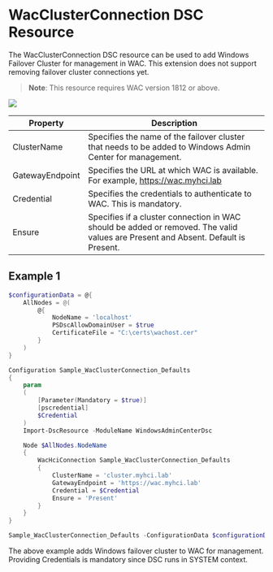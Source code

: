 # WacClusterConnection DSC Resource

The WacClusterConnection DSC resource can be used to add Windows Failover Cluster for management in WAC. This extension does not support removing failover cluster connections yet.

> **Note**: This resource requires WAC version 1812 or above.

![](https://i.imgur.com/qTsmqDW.png)

| Property        | Description                                                  |
| --------------- | ------------------------------------------------------------ |
| ClusterName     | Specifies the name of the failover cluster that needs to be added to Windows Admin Center for management. |
| GatewayEndpoint | Specifies the URL at which WAC is available. For example, https://wac.myhci.lab |
| Credential      | Specifies the credentials to authenticate to WAC. This is mandatory. |
| Ensure          | Specifies if a cluster connection in WAC should be added or removed. The valid values are Present and Absent. Default is Present. |

## Example 1

```powershell
$configurationData = @{
    AllNodes = @(
        @{
            NodeName = 'localhost'
            PSDscAllowDomainUser = $true
            CertificateFile = "C:\certs\wachost.cer"
        }
    )
}

Configuration Sample_WacClusterConnection_Defaults
{
    param 
    (
        [Parameter(Mandatory = $true)]
        [pscredential]
        $Credential
    )
    Import-DscResource -ModuleName WindowsAdminCenterDsc

    Node $AllNodes.NodeName
    {
        WacHciConnection Sample_WacClusterConnection_Defaults
        {
            ClusterName = 'cluster.myhci.lab'
            GatewayEndpoint = 'https://wac.myhci.lab'
            Credential = $Credential
            Ensure = 'Present'
        }
    }
}

Sample_WacClusterConnection_Defaults -ConfigurationData $configurationData -Credential (Get-Credential)
```

The above example adds Windows failover cluster to WAC for management. Providing Credentials is mandatory since DSC runs in SYSTEM context.

